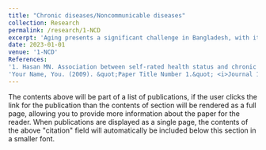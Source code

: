 ```yaml
---
title: "Chronic diseases/Noncommunicable diseases"
collection: Research
permalink: /research/1-NCD
excerpt: 'Aging presents a significant challenge in Bangladesh, with its impact progressively intensifying and leading to a range of serious consequences. Older adults often face new and complex health issues, with many suffering from chronic conditions. Research was conducted to assess the health status, depression, and daily functioning of elderly individuals in the Sylhet region of Bangladesh (1). Additionally, a major contemporary health issue is the rising prevalence of chronic diseases among young adults. This study aimed to identify risk factors for chronic disease and determine the prevalence of such conditions in individuals aged 18 to 39 (2).'
date: 2023-01-01
venue: '1-NCD'
References: 
'1. Hasan MN. Association between self-rated health status and chronic diseases among the elderly in the Sylhet city of Bangladesh.  &quot;2019.&quot; <i>Asian J Med Biol Res</i>https://doi.org/10.3329/ajmbr.v5i3.43588'
'Your Name, You. (2009). &quot;Paper Title Number 1.&quot; <i>Journal 1</i>. 1(1).'
---
```


The contents above will be part of a list of publications, if the user clicks the link for the publication than the contents of section will be rendered as a full page, allowing you to provide more information about the paper for the reader. When publications are displayed as a single page, the contents of the above "citation" field will automatically be included below this section in a smaller font.

